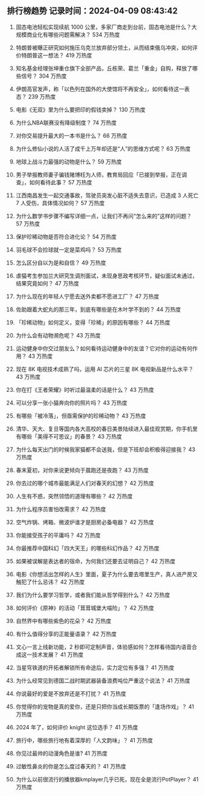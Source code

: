 
## 排行榜趋势 记录时间：2024-04-09 08:43:42
  
  1. 固态电池轻松实现续航 1000 公里，多家厂商走到台前，固态电池是什么？大规模商业化有哪些问题需解决？ 534 万热度
    
  2. 特朗普被曝正研究如何施压乌克兰放弃部分领土，从而结束俄乌冲突，如何评价特朗普这一想法？ 419 万热度
    
  3. 知名基金经理张坤重仓旗下全部产品，丘栋荣、葛兰「重金」自购，释放了哪些信号？ 304 万热度
    
  4. ​伊朗高官发声，称「以色列在国外的大使馆将不再安全」，如何看待这一表态？ 239 万热度
    
  5. 电影《无双》里为什么要把印的假钱卖掉？ 130 万热度
    
  6. 为什么NBA联赛没有降级制度？ 74 万热度
    
  7. 对你交易提升最大的一本书是什么？ 66 万热度
    
  8. 为什么修仙小说的人活了成千上万年却还是“人”的思维方式呢？ 63 万热度
    
  9. 地球上战斗力最强的动物是什么？ 59 万热度
    
  10. 男子举报教师妻子骗钱赌博枉为人师，教育局回应「已接到举报，正在调查」，如何看待此事？ 57 万热度
    
  11. 江西南昌发生一起交通事故，驾驶员突发心脏不适失去意识，已造成 3 人死亡 7 人受伤，具体情况如何？ 57 万热度
    
  12. 为什么数学书步骤不编写详细一点，让我们不再问“怎么来的”这样的问题？ 57 万热度
    
  13. 保护珍稀动物是否符合进化论？ 54 万热度
    
  14. 羽毛球不会捡球就一定是菜鸡吗？ 53 万热度
    
  15. 怎么区分自以为是和自信？ 49 万热度
    
  16. 虐猫考生参加兰大研究生调剂面试，未现身思政考核环节，疑似面试未通过，结果究竟如何？ 47 万热度
    
  17. 为什么现在的年轻人宁愿去送外卖都不愿进工厂？ 47 万热度
    
  18. 佐助跟着大蛇丸的那三年，到底有哪些是在木叶学不到的？ 44 万热度
    
  19. 「珍稀动物」如何定义，变得「珍稀」的原因有哪些？ 44 万热度
    
  20. 为什么会有动物濒危呢？ 43 万热度
    
  21. 运动健身中你交过朋友么？如何看待运动健身中的友谊？它对你的运动有何作用？ 43 万热度
    
  22. 现在 8K 电视技术成熟了吗，运用 AI 芯片的三星 8K 电视新品是什么水平？ 43 万热度
    
  23. 你在打《王者荣耀》时听过最温柔的话是什么？ 43 万热度
    
  24. 可以分享一张小猫奔向你的照片吗？ 43 万热度
    
  25. 有哪些「被冷落」，但亟需保护的珍稀动物？ 43 万热度
    
  26. 清华、天大、复旦等国内各大高校的春日美景陆续进入最佳观赏期，你手机里有哪些「美得不可思议」的春景？ 43 万热度
    
  27. 为什么每天出门的时候我家猫都不会送我，但是下班却会积极得迎接我？ 43 万热度
    
  28. 春末夏初，对你来说更倾向于晨跑还是夜跑？ 43 万热度
    
  29. 你去过的哪个城市最能满足人们对春天的幻想？ 42 万热度
    
  30. 人生有不惑，突然领悟的道理有哪些？ 42 万热度
    
  31. 为什么程序员害怕改需求？ 42 万热度
    
  32. 空气炸锅、烤箱、微波炉谁才是厨房必备电器？ 42 万热度
    
  33. 你能接受孩子的平庸吗？ 42 万热度
    
  34. 你最推荐中国科幻「四大天王」的哪些科幻作品？ 42 万热度
    
  35. 如果被误解是表达者的宿命，为何我们还要去证明自己？ 42 万热度
    
  36. 电影《你想活出怎样的人生》里面，夏子为什么要去塔里生产，真人进产房又触犯了什么忌讳？ 42 万热度
    
  37. 我们为什么要学习哲学，或者我们能从哲学得到什么？ 42 万热度
    
  38. 如何评价《原神》的活动「茸茸城堡大喵险」？ 42 万热度
    
  39. 自然界中有哪些紫色的花朵？ 42 万热度
    
  40. 有什么值得分享的正能量语录？ 42 万热度
    
  41. 文心一言上线新功能，2 秒即可定制声音，体验感如何？怎样看待国内语音合成这一技术发展？ 41 万热度
    
  42. 当星穹铁道的开拓者解锁所有命途后，实力定位有多强？ 41 万热度
    
  43. 为什么经常见到德国二战时期武器装备浪费吨位严重这个说法？ 41 万热度
    
  44. 你说最好的爱是不放弃还是不打扰？ 41 万热度
    
  45. 你觉得你的宠物是真的爱你，还是只把你当成长期饭票的「逢场作戏」？ 41 万热度
    
  46. 2024 年了，如何评价 knight 这位选手？ 41 万热度
    
  47. 旅行中，哪些旅行地有着深厚的「人文韵味」？ 41 万热度
    
  48. 你见过最帅的动漫角色是谁? 41 万热度
    
  49. 过敏性鼻炎的你是怎么度过春天的？ 41 万热度
    
  50. 为什么以前很流行的播放器kmplayer几乎已死，现在全是流行PotPlayer？ 41 万热度
    